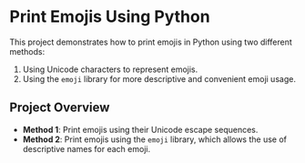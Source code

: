 # Print Emojis Using Python

This project demonstrates how to print emojis in Python using two different methods:
1. Using Unicode characters to represent emojis.
2. Using the `emoji` library for more descriptive and convenient emoji usage.

## Project Overview
- **Method 1**: Print emojis using their Unicode escape sequences.
- **Method 2**: Print emojis using the `emoji` library, which allows the use of descriptive names for each emoji.
